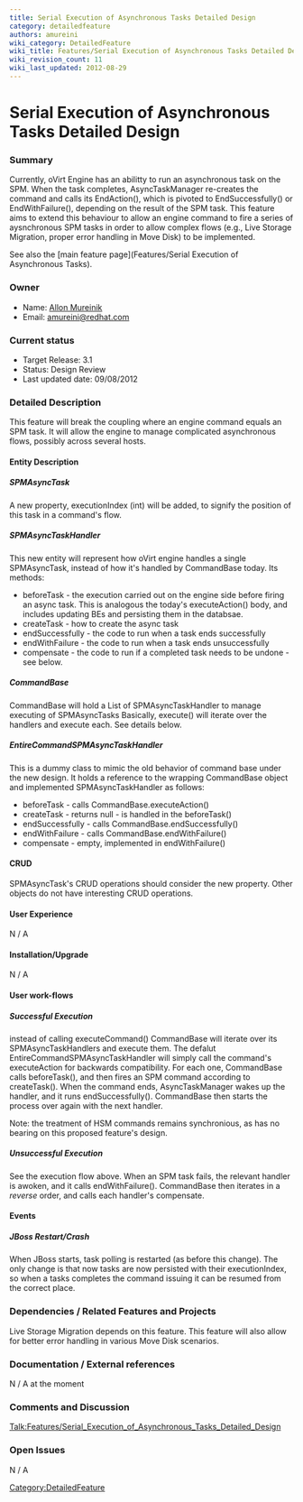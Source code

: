 ```yaml
---
title: Serial Execution of Asynchronous Tasks Detailed Design
category: detailedfeature
authors: amureini
wiki_category: DetailedFeature
wiki_title: Features/Serial Execution of Asynchronous Tasks Detailed Design
wiki_revision_count: 11
wiki_last_updated: 2012-08-29
---
```


# Serial Execution of Asynchronous Tasks Detailed Design

### Summary

Currently, oVirt Engine has an abilitty to run an asynchronous task on the SPM. When the task completes, AsyncTaskManager re-creates the command and calls its EndAction(), which is pivoted to EndSuccessfully() or EndWithFailure(), depending on the result of the SPM task. This feature aims to extend this behaviour to allow an engine command to fire a series of aysnchronous SPM tasks in order to allow complex flows (e.g., Live Storage Migration, proper error handling in Move Disk) to be implemented.

See also the [main feature page](Features/Serial Execution of Asynchronous Tasks).

### Owner

*   Name: [ Allon Mureinik](User:amureini)
*   Email: amureini@redhat.com

### Current status

*   Target Release: 3.1
*   Status: Design Review
*   Last updated date: 09/08/2012

### Detailed Description

This feature will break the coupling where an engine command equals an SPM task. It will allow the engine to manage complicated asynchronous flows, possibly across several hosts.

#### Entity Description

##### SPMAsyncTask

A new property, executionIndex (int) will be added, to signify the position of this task in a command's flow.

##### SPMAsyncTaskHandler

This new entity will represent how oVirt engine handles a single SPMAsyncTask, instead of how it's handled by CommandBase today. Its methods:

*   beforeTask - the execution carried out on the engine side before firing an async task. This is analogous the today's executeAction() body, and includes updating BEs and persisting them in the databsae.
*   createTask - how to create the async task
*   endSuccessfully - the code to run when a task ends successfully
*   endWithFailure - the code to run when a task ends unsuccessfully
*   compensate - the code to run if a completed task needs to be undone - see below.

##### CommandBase

CommandBase will hold a List of SPMAsyncTaskHandler to manage executing of SPMAsyncTasks Basically, execute() will iterate over the handlers and execute each. See details below.

##### EntireCommandSPMAsyncTaskHandler

This is a dummy class to mimic the old behavior of command base under the new design. It holds a reference to the wrapping CommandBase object and implemented SPMAsyncTaskHandler as follows:

*   beforeTask - calls CommandBase.executeAction()
*   createTask - returns null - is handled in the beforeTask()
*   endSuccessfully - calls CommandBase.endSuccessfully()
*   endWithFailure - calls CommandBase.endWithFailure()
*   compensate - empty, implemented in endWithFailure()

#### CRUD

SPMAsyncTask's CRUD operations should consider the new property. Other objects do not have interesting CRUD operations.

#### User Experience

N / A

#### Installation/Upgrade

N / A

#### User work-flows

##### Successful Execution

instead of calling executeCommand() CommandBase will iterate over its SPMAsyncTaskHandlers and execute them. The defalut EntireCommandSPMAsyncTaskHandler will simply call the command's executeAction for backwards compatibility. For each one, CommandBase calls beforeTask(), and then fires an SPM command according to createTask(). When the command ends, AsyncTaskManager wakes up the handler, and it runs endSuccessfully(). CommandBase then starts the process over again with the next handler.

Note: the treatment of HSM commands remains synchronious, as has no bearing on this proposed feature's design.

##### Unsuccessful Execution

See the execution flow above. When an SPM task fails, the relevant handler is awoken, and it calls endWithFailure(). CommandBase then iterates in a *reverse* order, and calls each handler's compensate.

#### Events

##### JBoss Restart/Crash

When JBoss starts, task polling is restarted (as before this change). The only change is that now tasks are now persisted with their executionIndex, so when a tasks completes the command issuing it can be resumed from the correct place.

### Dependencies / Related Features and Projects

Live Storage Migration depends on this feature. This feature will also allow for better error handling in various Move Disk scenarios.

### Documentation / External references

N / A at the moment

### Comments and Discussion

<Talk:Features/Serial_Execution_of_Asynchronous_Tasks_Detailed_Design>

### Open Issues

N / A

<Category:DetailedFeature>
